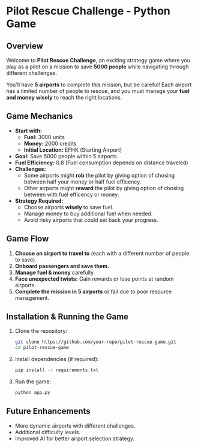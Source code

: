 # Pilot Rescue Challenge - Python Game

## Overview
Welcome to **Pilot Rescue Challenge**, an exciting strategy game where you play as a pilot on a mission to save **5000 people** while navigating through different challenges. 

You'll have **5 airports** to complete this mission, but be careful! Each airport has a limited number of people to rescue, and you must manage your **fuel and money wisely** to reach the right locations.

## Game Mechanics
- **Start with:**
  - **Fuel:** 3000 units
  - **Money:** 2000 credits
  - **Initial Location:** EFHK (Starting Airport)
- **Goal:** Save 5000 people within 5 airports.
- **Fuel Efficiency:** 0.8 (Fuel consumption depends on distance traveled)
- **Challenges:**
   - Some airports might **rob** the pilot by giving option of chosing between half your money or half fuel efficency. 
   - Other airports might **reward** the pilot by giving option of chosing between with fuel efficency or money.
- **Strategy Required:**
  - Choose airports **wisely** to save fuel.
  - Manage money to buy additional fuel when needed.
  - Avoid risky airports that could set back your progress.

## Game Flow
1. **Choose an airport to travel to** (each with a different number of people to save).
2. **Onboard passengers and save them.**
3. **Manage fuel & money** carefully.
4. **Face unexpected twists:** Gain rewards or lose points at random airports.
5. **Complete the mission in 5 airports** or fail due to poor resource management.

## Installation & Running the Game
1. Clone the repository:
   
   ```bash
   git clone https://github.com/your-repo/pilot-rescue-game.git
   cd pilot-rescue-game
   ```

2. Install dependencies (if required):
   
   ```bash
   pip install -r requirements.txt
   ```

3. Run the game:
   
   ```bash
   python app.py
   ```

## Future Enhancements
- More dynamic airports with different challenges.
- Additional difficulty levels.
- Improved AI for better airport selection strategy.
